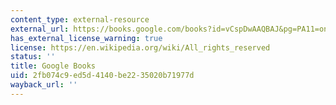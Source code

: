 ```yaml
---
content_type: external-resource
external_url: https://books.google.com/books?id=vCspDwAAQBAJ&pg=PA11=onepage#v=onepage&q&f=false
has_external_license_warning: true
license: https://en.wikipedia.org/wiki/All_rights_reserved
status: ''
title: Google Books
uid: 2fb074c9-ed5d-4140-be22-35020b71977d
wayback_url: ''
---
```

